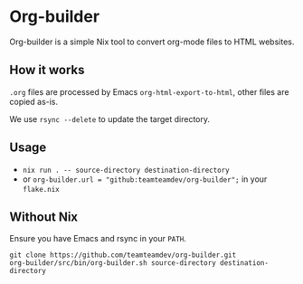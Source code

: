# Org-builder

Org-builder is a simple Nix tool to convert org-mode files to HTML websites.

## How it works

`.org` files are processed by Emacs `org-html-export-to-html`, other files are copied as-is.

We use `rsync --delete` to update the target directory.

## Usage

* `nix run . -- source-directory destination-directory`
* or `org-builder.url = "github:teamteamdev/org-builder";` in your `flake.nix`

## Without Nix

Ensure you have Emacs and rsync in your `PATH`.

```
git clone https://github.com/teamteamdev/org-builder.git
org-builder/src/bin/org-builder.sh source-directory destination-directory
```

